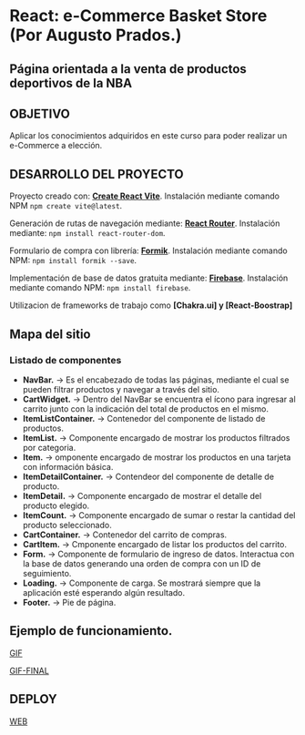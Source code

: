 # React: e-Commerce Basket Store (Por Augusto Prados.)
## Página orientada a la venta de productos deportivos de la NBA

## OBJETIVO

Aplicar los conocimientos adquiridos en este curso para poder realizar un e-Commerce a elección.

## DESARROLLO DEL PROYECTO

Proyecto creado con: **[Create React Vite](https://vitejs.dev/)**. Instalación mediante comando NPM `npm create vite@latest`.

Generación de rutas de navegación mediante: **[React Router](https://reactrouter.com/en/main)**. Instalación mediante: `npm install react-router-dom`.

Formulario de compra con librería: **[Formik](https://formik.org/)**. Instalación mediante comando NPM: `npm install formik --save`.

Implementación de base de datos gratuita mediante: **[Firebase](https://firebase.google.com/)**. Instalación mediante comando NPM: `npm install firebase`.

Utilizacion de frameworks de trabajo como **[Chakra.ui] y [React-Boostrap]**

## Mapa del sitio

### Listado de componentes
- **NavBar.** -> Es el encabezado de todas las páginas, mediante el cual se pueden filtrar productos y navegar a través del sitio.
- **CartWidget.** -> Dentro del NavBar se encuentra el ícono para ingresar al carrito junto con la indicación del total de productos en el mismo.
- **ItemListContainer.** -> Contenedor del componente de listado de productos.
- **ItemList.** -> Componente encargado de mostrar los productos filtrados por categoria.
- **Item.** -> omponente encargado de mostrar los productos en una tarjeta con información básica.
- **ItemDetailContainer.** -> Contendeor del componente de detalle de producto.
- **ItemDetail.** -> Componente encargado de mostrar el detalle del producto elegido.
- **ItemCount.** -> Componente encargado de sumar o restar la cantidad del producto seleccionado.
- **CartContainer.** -> Contenedor del carrito de compras.
- **CartItem.** -> Cmponente encargado de listar los productos del carrito.
- **Form.** -> Componente de formulario de ingreso de datos. Interactua con la base de datos generando una orden de compra con un ID de seguimiento.
- **Loading.** -> Componente de carga. Se mostrará siempre que la aplicación esté esperando algún resultado.
- **Footer.** -> Pie de página.

## Ejemplo de funcionamiento.

[GIF](https://github.com/prados91/eCommerce-BasketStore/blob/main/public/Animation.gif)

[GIF-FINAL](https://github.com/prados91/eCommerce-BasketStore/blob/main/public/EjDeFuncionamientoFinal.gif)

## DEPLOY

[WEB](https://e-commerce-basket-store.vercel.app/)